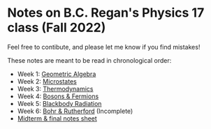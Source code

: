 # Notes on B.C. Regan's Physics 17 class (Fall 2022)

Feel free to contibute, and please let me know if you find mistakes!

These notes are meant to be read in chronological order:
* Week 1: [Geometric Algebra](geometric_algebra.pdf)
* Week 2: [Microstates](microstates.pdf)
* Week 3: [Thermodynamics](thermodynamics.pdf)
* Week 4: [Bosons & Fermions](bosons_and_fermions.pdf)
* Week 5: [Blackbody Radiation](blackbody_radiation.pdf)
* Week 6: [Bohr & Rutherford](bohr_and_rutherford.pdf) (Incomplete)
* [Midterm & final notes sheet](midterm_notes.pdf)
